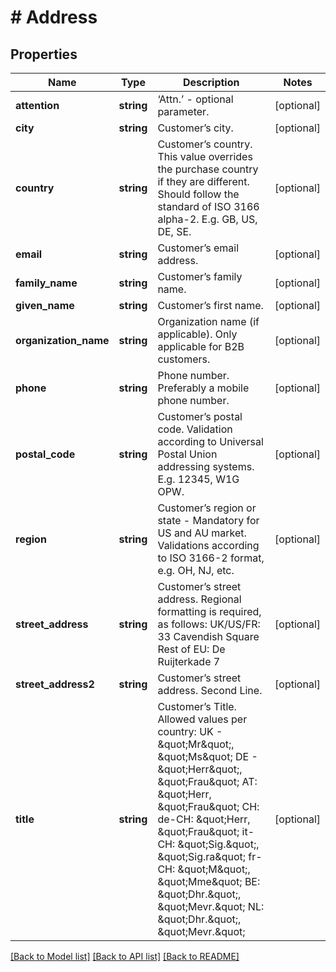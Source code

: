 # # Address

## Properties

Name | Type | Description | Notes
------------ | ------------- | ------------- | -------------
**attention** | **string** | ‘Attn.’ - optional parameter. | [optional] 
**city** | **string** | Customer’s city. | [optional] 
**country** | **string** | Customer’s country. This value overrides the purchase country if they are different. Should follow the standard of ISO 3166 alpha-2. E.g. GB, US, DE, SE. | [optional] 
**email** | **string** | Customer’s email address. | [optional] 
**family_name** | **string** | Customer’s family name. | [optional] 
**given_name** | **string** | Customer’s first name. | [optional] 
**organization_name** | **string** | Organization name (if applicable). Only applicable for B2B customers. | [optional] 
**phone** | **string** | Phone number. Preferably a mobile phone number. | [optional] 
**postal_code** | **string** | Customer’s postal code. Validation according to Universal Postal Union addressing systems. E.g. 12345, W1G OPW. | [optional] 
**region** | **string** | Customer’s region or state - Mandatory for US and AU market. Validations according to ISO 3166-2 format, e.g. OH, NJ, etc. | [optional] 
**street_address** | **string** | Customer’s street address. Regional formatting is required, as follows: UK/US/FR: 33 Cavendish Square Rest of EU: De Ruijterkade 7 | [optional] 
**street_address2** | **string** | Customer’s street address. Second Line. | [optional] 
**title** | **string** | Customer’s Title. Allowed values per country: UK - \&quot;Mr\&quot;, \&quot;Ms\&quot; DE - \&quot;Herr\&quot;, \&quot;Frau\&quot; AT: \&quot;Herr, \&quot;Frau\&quot; CH: de-CH: \&quot;Herr, \&quot;Frau\&quot; it-CH: \&quot;Sig.\&quot;, \&quot;Sig.ra\&quot; fr-CH: \&quot;M\&quot;, \&quot;Mme\&quot;  BE: \&quot;Dhr.\&quot;, \&quot;Mevr.\&quot; NL: \&quot;Dhr.\&quot;, \&quot;Mevr.\&quot; | [optional] 

[[Back to Model list]](../../README.md#documentation-for-models) [[Back to API list]](../../README.md#documentation-for-api-endpoints) [[Back to README]](../../README.md)


